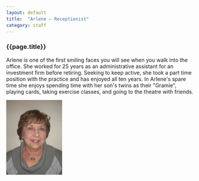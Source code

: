 ```yaml
---
layout: default
title:  "Arlene – Receptionist"
category: staff
---
```

<div class="col span-2 empty"></div>
<div class="col span-6">
<h3>{{page.title}}</h3>
<p>Arlene is one of the first smiling faces you will see when you walk into the office. She worked for 25 years as an administrative assistant for an investment firm before retiring. Seeking to keep active, she took a part time position with the practice and has enjoyed all ten years. In Arlene's spare time she enjoys spending time with her son's twins as their "Gramie", playing cards, taking exercise classes, and going to the theatre with friends.</p>
</div>
<div class="col span-2">
<img src="/assets/img/bios/arlene.jpg" alt="{{page.title}}" class="bio"/>
</div>
<div class="col span-2 empty"></div>